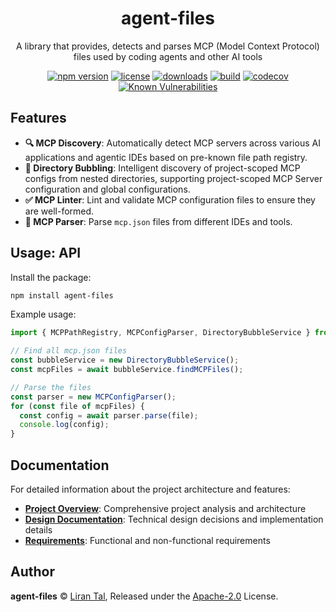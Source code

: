 <!-- markdownlint-disable -->

<p align="center"><h1 align="center">
  agent-files
</h1>

<p align="center">
  A library that provides, detects and parses MCP (Model Context Protocol) files used by coding agents and other AI tools
</p>

<p align="center">
  <a href="https://www.npmjs.org/package/agent-files"><img src="https://badgen.net/npm/v/agent-files" alt="npm version"/></a>
  <a href="https://www.npmjs.org/package/agent-files"><img src="https://badgen.net/npm/license/agent-files" alt="license"/></a>
  <a href="https://www.npmjs.org/package/agent-files"><img src="https://badgen.net/npm/dt/agent-files" alt="downloads"/></a>
  <a href="https://github.com/lirantal/agent-files/actions?workflow=CI"><img src="https://github.com/lirantal/agent-files/workflows/CI/badge.svg" alt="build"/></a>
  <a href="https://codecov.io/gh/lirantal/agent-files"><img src="https://badgen.net/codecov/c/github/lirantal/agent-files" alt="codecov"/></a>
  <a href="https://snyk.io/test/github/lirantal/agent-files"><img src="https://snyk.io/test/github/lirantal/agent-files/badge.svg" alt="Known Vulnerabilities"/></a>
</p>

## Features

- **🔍 MCP Discovery**: Automatically detect MCP servers across various AI applications and agentic IDEs based on pre-known file path registry.
- **📁 Directory Bubbling**: Intelligent discovery of project-scoped MCP configs from nested directories, supporting project-scoped MCP Server configuration and global configurations.
- **✅ MCP Linter**: Lint and validate MCP configuration files to ensure they are well-formed.
- **📝 MCP Parser**: Parse `mcp.json` files from different IDEs and tools.

## Usage: API

Install the package:
```bash
npm install agent-files
```

Example usage:

```javascript
import { MCPPathRegistry, MCPConfigParser, DirectoryBubbleService } from 'agent-files';

// Find all mcp.json files
const bubbleService = new DirectoryBubbleService();
const mcpFiles = await bubbleService.findMCPFiles();

// Parse the files
const parser = new MCPConfigParser();
for (const file of mcpFiles) {
  const config = await parser.parse(file);
  console.log(config);
}
```

## Documentation

For detailed information about the project architecture and features:

- **[Project Overview](./docs/project.md)**: Comprehensive project analysis and architecture
- **[Design Documentation](./docs/design.md)**: Technical design decisions and implementation details
- **[Requirements](./docs/requirements.md)**: Functional and non-functional requirements

## Author

**agent-files** © [Liran Tal](https://github.com/lirantal), Released under the [Apache-2.0](./LICENSE) License.

